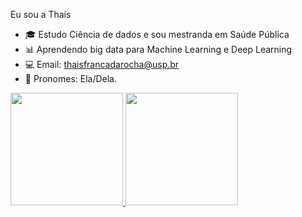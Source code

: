 
Eu sou a Thaís

- 🎓 Estudo Ciência de dados e sou mestranda em Saúde Pública 
- 📊 Aprendendo big data para Machine Learning e Deep Learning
- 💻 Email: thaisfrancadarocha@usp.br
- 👩 Pronomes: Ela/Dela.
<div>
<a href="https://github.com/francathais">
<img height="180cm" src="https://github-readme-stats.vercel.app/api?username=francathais&show_icons=true&theme=dracula&include_all_commits-true&count_private=true"/>
<img height="180cm" src="https://github-readme-stats.vercel.app/api/top-langs/?username=francathais&layout=compact&langs_count=168theme=dracula"/>
</div>
